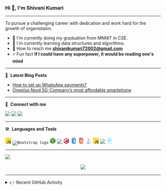### Hi 👋, I'm Shivani Kumari 

___

To pursue a challenging career with dedication and work hard for the growth of organistaion.

- 🎯 I'm currently doing my graduation from MNNIT in CSE.
- 📝 I'm currently learning data structures and algorithms.
- 📧 How to reach me **shivanikumari72002@gmail.com**
- ⚡ Fun fact **If I could have any superpower, it would be reading one's mind**

___

📕 &nbsp;**Latest Blog Posts**
<!-- BLOG-POST-LIST:START -->
- [How to set up WhatsApp payments?](https://techtrekker.in/how-to-set-up-whatsapp-payments/)
- [Oneplus Nord 5G-Company’s most affordable smartphone](https://techtrekker.in/oneplus-nord-5g-companys-most-affordable-smartphone/)
<!-- BLOG-POST-LIST:END -->

___

🤝 &nbsp;**Connect with me**

<code><img height="15" src="https://raw.githubusercontent.com/rahuldkjain/github-profile-readme-generator/master/src/images/icons/Social/devto.svg"/></code>
<code><img height="15" src="https://raw.githubusercontent.com/rahuldkjain/github-profile-readme-generator/master/src/images/icons/Social/linked-in-alt.svg"/></code>
<code><img height="15" src="https://raw.githubusercontent.com/rahuldkjain/github-profile-readme-generator/master/src/images/icons/Social/geeks-for-geeks.svg"/></code>

___

🛠 &nbsp;**Languages and Tools**

<code><img height="20" src="https://raw.githubusercontent.com/github/explore/80688e429a7d4ef2fca1e82350fe8e3517d3494d/topics/javascript/javascript.png"></code>
<code><img height="20" src="https://v5.getbootstrap.com/docs/5.0/assets/brand/bootstrap-logo-shadow.png" alt="Bootstrap logo"></code>
<code><img height="20" src="https://raw.githubusercontent.com/github/explore/80688e429a7d4ef2fca1e82350fe8e3517d3494d/topics/nodejs/nodejs.png"></code>
<code><img height="20"  src="https://webassets.mongodb.com/_com_assets/cms/MongoDB_Logo_FullColorBlack_RGB-4td3yuxzjs.png"></code>
<code><img height="20"  src="https://raw.githubusercontent.com/devicons/devicon/master/icons/cplusplus/cplusplus-original.svg"></code>
<code><img height="20"  src="https://raw.githubusercontent.com/devicons/devicon/master/icons/css3/css3-original-wordmark.svg"></code>
<code><img height="20"  src="https://raw.githubusercontent.com/devicons/devicon/master/icons/html5/html5-original-wordmark.svg"></code>
<code><img height="20"  src="https://raw.githubusercontent.com/devicons/devicon/master/icons/java/java-original.svg"></code>
<code><img height="20"  src="https://raw.githubusercontent.com/devicons/devicon/master/icons/javascript/javascript-original.svg"></code>
<code><img height="20"  src="https://cdn.worldvectorlogo.com/logos/pug.svg"></code>
<code><img height="20"  src="https://raw.githubusercontent.com/devicons/devicon/master/icons/react/react-original-wordmark.svg"></code>

___

<p align="left"><img src="https://github-readme-stats.vercel.app/api?username=shivani4208&show_icons=true&locale=en&theme=radical"></p>
<p align="center"><img src="https://github-readme-streak-stats.herokuapp.com/?user=shivani4208&theme=radical"></p>

___

<details>
  <summary>👉&nbsp;Recent GitHub Activity</summary>
  
<!--START_SECTION:activity-->
1. 🎉 Merged PR [#26](https://github.com/ContriHUB/Concise/pull/26) in [ContriHUB/Concise](https://github.com/ContriHUB/Concise)
2. 🎉 Merged PR [#51](https://github.com/ContriHUB/LeetSolve/pull/51) in [ContriHUB/LeetSolve](https://github.com/ContriHUB/LeetSolve)
3. 🎉 Merged PR [#36](https://github.com/ContriHUB/Gif-It/pull/36) in [ContriHUB/Gif-It](https://github.com/ContriHUB/Gif-It)
<!--END_SECTION:activity-->
  
</details>
